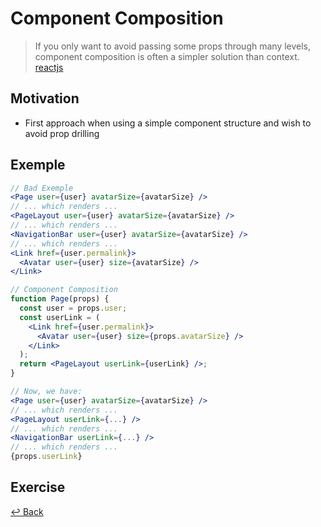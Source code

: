 # Component Composition

> If you only want to avoid passing some props through many levels, component composition is often a simpler solution than context.
> [reactjs](https://reactjs.org/docs/context.html#before-you-use-context)

## Motivation

- First approach when using a simple component structure and wish to avoid prop drilling

## Exemple

```jsx
// Bad Exemple
<Page user={user} avatarSize={avatarSize} />
// ... which renders ...
<PageLayout user={user} avatarSize={avatarSize} />
// ... which renders ...
<NavigationBar user={user} avatarSize={avatarSize} />
// ... which renders ...
<Link href={user.permalink}>
  <Avatar user={user} size={avatarSize} />
</Link>
```

```jsx
// Component Composition
function Page(props) {
  const user = props.user;
  const userLink = (
    <Link href={user.permalink}>
      <Avatar user={user} size={props.avatarSize} />
    </Link>
  );
  return <PageLayout userLink={userLink} />;
}

// Now, we have:
<Page user={user} avatarSize={avatarSize} />
// ... which renders ...
<PageLayout userLink={...} />
// ... which renders ...
<NavigationBar userLink={...} />
// ... which renders ...
{props.userLink}
```

## Exercise

[↩️ Back](./0-intro.md)
